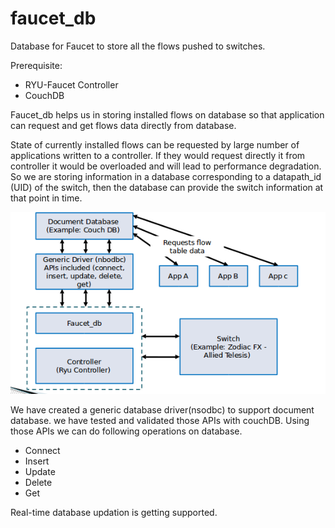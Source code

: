 # faucet_db


Database for Faucet to store all the flows pushed to switches. 

Prerequisite:
* RYU-Faucet Controller
* CouchDB



Faucet_db helps us in storing installed flows on database so that application can request and get flows data directly from database. 

State of currently installed flows can be requested by large number of applications written to a controller. If they would request directly it from controller it would be overloaded and will lead to performance degradation. So we are storing information in a database corresponding to a datapath_id (UID) of the switch, then the database can provide the switch information at that point in time.

![Architecture](/images/db_architecture.png)

We have created a generic database driver(nsodbc) to support document database. we have tested and validated those APIs with couchDB.
Using those APIs we can do following operations on database.
* Connect
* Insert
* Update
* Delete
* Get

Real-time database updation is getting supported.


